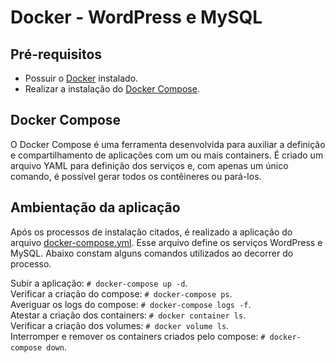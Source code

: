 # Docker - WordPress e MySQL

## Pré-requisitos

- Possuir o [Docker](https://docs.docker.com/get-docker/) instalado.
- Realizar a instalação do [Docker Compose](https://docs.docker.com/compose/install/).

## Docker Compose
O Docker Compose é uma ferramenta desenvolvida para auxiliar a definição e compartilhamento de aplicações com um ou mais containers. É criado um arquivo YAML para definição dos serviços e, com apenas um único comando, é possível gerar todos os contêineres ou pará-los.  

## Ambientação da aplicação

Após os processos de instalação citados, é realizado a aplicação do arquivo [docker-compose.yml](./docker-compose.yml). Esse arquivo define os serviços WordPress e MySQL. Abaixo constam alguns comandos utilizados ao decorrer do processo.    

Subir a aplicação: `# docker-compose up -d`.  
Verificar a criação do compose: `# docker-compose ps`.  
Averiguar os logs do compose: `# docker-compose logs -f`.  
Atestar a criação dos containers: `# docker container ls`.  
Verificar a criação dos volumes: `# docker volume ls`.  
Interromper e remover os containers criados pelo compose: `# docker-compose down`.
